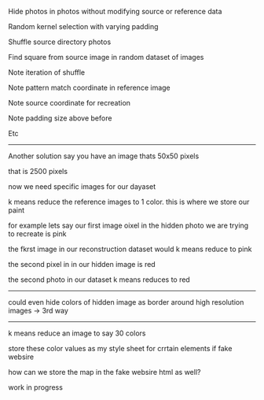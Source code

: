 Hide photos in photos without modifying source or reference data 

Random kernel selection with varying padding

Shuffle source directory photos 

Find square from source image in random dataset of images

Note iteration of shuffle 

Note pattern match coordinate in reference image 

Note source coordinate for recreation 

Note padding size above before 


Etc



_____________________________________
Another solution say you have an image thats 50x50 pixels

that is 2500 pixels

now we need specific images for our dayaset

k means reduce the reference images to 1 color. this is where we store our paint 

for example lets say our first image oixel in the hidden photo we are trying to recreate is pink

the fkrst image in our reconstruction dataset would k means reduce to pink

the second pixel in in our hidden image is red

the second photo in our dataset k means reduces to red
______________________________________

could even hide colors of hidden image as border around high resolution images -> 3rd way

______________________________________

k means reduce an image to say 30 colors 

store these color values as  my style sheet for crrtain elements if fake websire

how can we store the map in the fake websire html as well?

work in progress